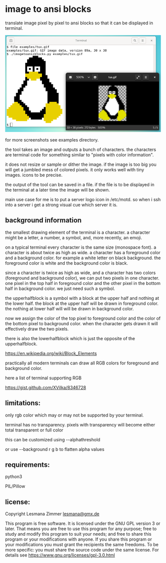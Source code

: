 image to ansi blocks
====================

translate image pixel by pixel to ansi blocks
so that it can be displayed in terminal.

![screenshot](examples/tux-demo.png)

for more screenshots see examples directory.

the tool takes an image and outputs a bunch of characters.
the characters are terminal code for something similar to
"pixels with color information".

it does not resize or sample or dither the image.
if the image is too big you will get a jumbled mess of colored pixels.
it only works well with tiny images. icons to be precise.

the output of the tool can be saved in a file.
if the file is to be displayed in the terminal at a later time
the image will be shown.

main use case for me is to put a server logo icon in /etc/motd.
so when i ssh into a server i get a strong visual cue which server it is.

background information
----------------------

the smallest drawing element of the terminal is a character.
a character might be a letter, a number, a symbol,
and, more recently, an emoji.

on a typical terminal every character is the same size (monospace font).
a character is about twice as high as wide.
a character has a foreground color and a background color.
for example a white letter on black background.
the foreground color is white and the background color is black.

since a character is twice as high as wide,
and a character has two colors (foreground and background color),
we can put two pixels in one character.
one pixel in the top half in foreground color
and the other pixel in the bottom half in background color.
we just need such a symbol.

the upperhalfblock is a symbol
with a block at the upper half and nothing at the lower half.
the block at the upper half will be drawn in foreground color.
the nothing at lower half will will be drawn in background color.

now we assign the color of the top pixel to foreground color
and the color of the bottom pixel to background color.
when the character gets drawn it will effectively draw the two pixels.

there is also the lowerhalfblock which is just
the opposite of the upperhalfblock.

https://en.wikipedia.org/wiki/Block_Elements

practically all modern terminals can draw all RGB colors
for foreground and background color.

here a list of terminal supporting RGB

https://gist.github.com/XVilka/8346728

limitations:
------------

only rgb color which may or may not be supported by your terminal.

terminal has no transparency.
pixels with transparency will become either total transparent or full color

this can be customized using --alphathreshold

or use --background r g b to flatten alpha values

requirements:
-------------

python3

PIL/Pillow

license:
--------

Copyright Lesmana Zimmer lesmana@gmx.de

This program is free software.
It is licensed under the GNU GPL version 3 or later.
That means you are free to use this program for any purpose;
free to study and modify this program to suit your needs;
and free to share this program or your modifications with anyone.
If you share this program or your modifications
you must grant the recipients the same freedoms.
To be more specific: you must share the source code under the same license.
For details see https://www.gnu.org/licenses/gpl-3.0.html
